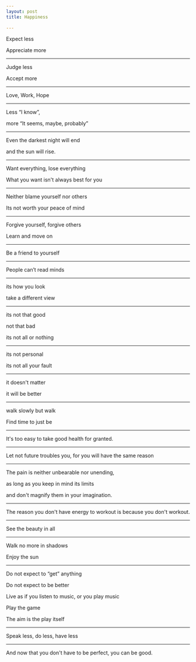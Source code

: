 ```yaml
---
layout: post
title: Happiness  
 
---
```



Expect less 

Appreciate more 

---

Judge less

Accept more

---

Love, Work, Hope 

---

Less “I know”, 

more “It seems, maybe, probably” 

---

Even the darkest night will end 

and the sun will rise.

---


Want everything, lose everything 

What you want isn't always best for you 

---

Neither blame yourself nor others

Its not worth your peace of mind 

---

Forgive yourself, forgive others 

Learn and move on 

---

Be a friend to yourself


---

People can’t read minds

---

its how you look  

take a different view 

---

its not that good 

not that bad 

its not all or nothing 

---

its not personal 

its not all your fault 

---

it doesn't matter 

it will be better 

---

walk slowly but walk 

Find time to just be 

---

It's too easy to take good health for granted.

---

Let not future troubles you, for you will have the same reason 

---

The pain is neither unbearable nor unending, 

as long as you keep in mind its limits 

and don't magnify them in your imagination.

---

The reason you don't have energy to workout is because you don't workout.

---

See the beauty in all 

---

Walk no more in shadows 

Enjoy the sun 

---

Do not expect to “get” anything 

Do not expect to be better 

Live as if you listen to music, or you play music 

Play the game 

The aim is the play itself 

---

Speak less, do less, have less 

---

And now that you don't have to be perfect, you can be good.


 